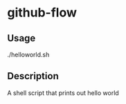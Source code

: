 # github-flow

## Usage

./helloworld.sh

## Description

A shell script that prints out hello world

